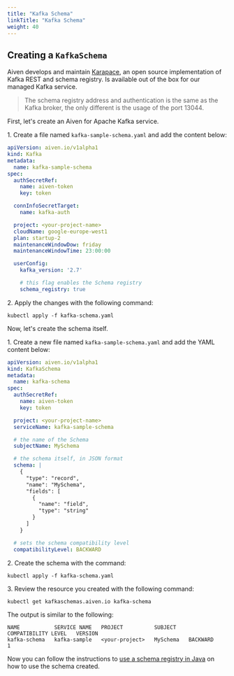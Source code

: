```yaml
---
title: "Kafka Schema"
linkTitle: "Kafka Schema"
weight: 40
---
```


## Creating a `KafkaSchema`

Aiven develops and maintain [Karapace](https://github.com/aiven/karapace), an open source implementation of Kafka REST
and schema registry. Is available out of the box for our managed Kafka service.

> The schema registry address and authentication is the same as the Kafka broker, the only different is the usage of the port 13044.

First, let's create an Aiven for Apache Kafka service.

1\. Create a file named `kafka-sample-schema.yaml` and add the content below:

```yaml
apiVersion: aiven.io/v1alpha1
kind: Kafka
metadata:
  name: kafka-sample-schema
spec:
  authSecretRef:
    name: aiven-token
    key: token

  connInfoSecretTarget:
    name: kafka-auth

  project: <your-project-name>
  cloudName: google-europe-west1
  plan: startup-2
  maintenanceWindowDow: friday
  maintenanceWindowTime: 23:00:00

  userConfig:
    kafka_version: '2.7'

    # this flag enables the Schema registry
    schema_registry: true
```

2\. Apply the changes with the following command:

```shell
kubectl apply -f kafka-schema.yaml
```

Now, let's create the schema itself.

1\. Create a new file named `kafka-sample-schema.yaml` and add the YAML content below:

```yaml
apiVersion: aiven.io/v1alpha1
kind: KafkaSchema
metadata:
  name: kafka-schema
spec:
  authSecretRef:
    name: aiven-token
    key: token

  project: <your-project-name>
  serviceName: kafka-sample-schema

  # the name of the Schema
  subjectName: MySchema

  # the schema itself, in JSON format
  schema: |
    {
      "type": "record",
      "name": "MySchema",
      "fields": [
        {
          "name": "field",
          "type": "string"
        }
      ]
    }

  # sets the schema compatibility level
  compatibilityLevel: BACKWARD
```

2\. Create the schema with the command:

```shell
kubectl apply -f kafka-schema.yaml
```

3\. Review the resource you created with the following command:

```shell
kubectl get kafkaschemas.aiven.io kafka-schema
```

The output is similar to the following:

```{ .shell .no-copy }
NAME           SERVICE NAME   PROJECT          SUBJECT    COMPATIBILITY LEVEL   VERSION
kafka-schema   kafka-sample   <your-project>   MySchema   BACKWARD              1
```

Now you can follow the instructions to [use a schema registry in Java](https://docs.aiven.io/docs/products/kafka/howto/schema-registry) on how to use the schema created.
